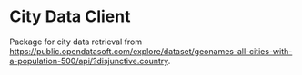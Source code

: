 # City Data Client

Package for city data retrieval from https://public.opendatasoft.com/explore/dataset/geonames-all-cities-with-a-population-500/api/?disjunctive.country.
